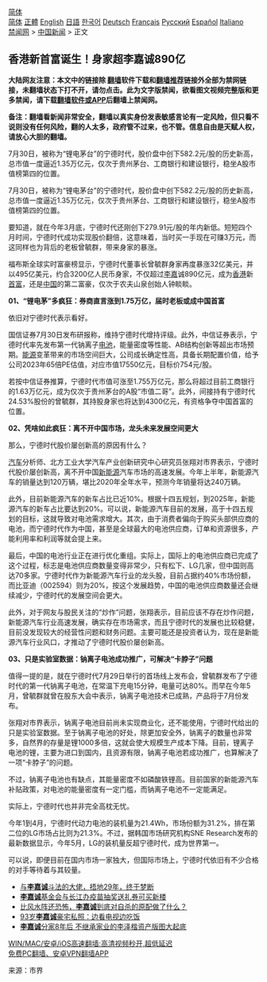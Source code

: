  <!-- 面包屑导航 --> <div class="breadcrumb"><!-- GTranslate: https://gtranslate.io/ -->  <div class="switcher notranslate">  <div class="selected">  <a href="#" onclick="return false;"> 简体</a>  </div>  <div class="option">  <a href="https://www.bannedbook.org" onclick="doGTranslate('zh-CN|zh-CN');jQuery('div.switcher div.selected a').html(jQuery(this).html());return false;" title="简体中文" class="nturl selected"> 简体</a>  <a href="https://www.bannedbook.org/zh-tw/" onclick="doGTranslate('zh-CN|zh-TW');jQuery('div.switcher div.selected a').html(jQuery(this).html());return false;" title="繁體中文" class="nturl"> 正體</a>  <a href="https://www.bannedbook.org/en/" onclick="doGTranslate('zh-CN|en');jQuery('div.switcher div.selected a').html(jQuery(this).html());return false;" title="English" class="nturl"> English</a>  <a href="https://www.bannedbook.org/ja/" onclick="doGTranslate('zh-CN|ja');jQuery('div.switcher div.selected a').html(jQuery(this).html());return false;" title="日本語" class="nturl"> 日語</a>  <a href="https://www.bannedbook.org/ko/" onclick="doGTranslate('zh-CN|ko');jQuery('div.switcher div.selected a').html(jQuery(this).html());return false;" title="한국어" class="nturl"> 한국어</a>  <a href="https://www.bannedbook.org/de/" onclick="doGTranslate('zh-CN|de');jQuery('div.switcher div.selected a').html(jQuery(this).html());return false;" title="Deutsch" class="nturl"> Deutsch</a>  <a href="https://www.bannedbook.org/fr/" onclick="doGTranslate('zh-CN|fr');jQuery('div.switcher div.selected a').html(jQuery(this).html());return false;" title="Français" class="nturl"> Français</a>  <a href="https://www.bannedbook.org/ru/" onclick="doGTranslate('zh-CN|ru');jQuery('div.switcher div.selected a').html(jQuery(this).html());return false;" title="Русский" class="nturl"> Русский</a>  <a href="https://www.bannedbook.org/es/" onclick="doGTranslate('zh-CN|es');jQuery('div.switcher div.selected a').html(jQuery(this).html());return false;" title="Español" class="nturl"> Español</a>  <a href="https://www.bannedbook.org/it/" onclick="doGTranslate('zh-CN|it');jQuery('div.switcher div.selected a').html(jQuery(this).html());return false;" title="Italiano" class="nturl"> Italiano</a>  </div>  </div>      <div class='breadcrumb-sub'><!-- Breadcrumb NavXT 6.3.0 --> <a href="https://www.bannedbook.org/" class="home">禁闻网</a> &gt; <a href="https://www.bannedbook.org/bnews/cnnews/" class="category">中国新闻</a> &gt; 正文</div></div><h2>香港新首富诞生！身家超李嘉诚890亿</h2> <p class="notice"><b>大陆网友注意：本文中的链接除 <a href="https://github.com/bannedbook/fanqiang" >翻墙</a>软件下载和<a href="https://github.com/killgcd/justmysocks/blob/master/README.md">翻墙推荐</a>链接外全部为禁网链接，未翻墙状态下打不开，请勿点击。此为文字版禁闻，欲看图文视频完整版和更多禁闻，请下载<a href="https://github.com/bannedbook/fanqiang">翻墙软件或APP</a>后翻墙上禁闻网。</p><p>备注：翻墙看新闻非常安全，翻墙以真实身份发表敏感言论有一定风险，但只看不说则没有任何风险，翻的人太多，政府管不过来，也不管。信息自由是天赋人权，请放心大胆的翻墙。</b></p>  <div class="entry"> <p id="summary">7月30日，被称为“锂电茅台”的宁德时代，股价盘中创下582.2元/股的历史新高，总市值一度逼近1.35万亿元，仅次于贵州茅台、工商银行和建设银行，稳坐A股市值榜第四的位置。</p> <p id="conimg">7月30日，被称为“锂电茅台”的宁德时代，股价盘中创下582.2元/股的历史新高，总市值一度逼近1.35万亿元，仅次于贵州茅台、工商银行和建设银行，稳坐A股市值榜第四的位置。</p> <p>要知道，就在今年3月底，宁德时代还刚创下279.91元/股的年内新低。短短四个月时间，宁德时代成功实现股价翻倍，这意味着，当时买一手现在可赚3万元，而这同样也为背后的老板曾毓群，带来身家的暴涨。</p> <p>福布斯全球实时富豪榜显示，宁德时代董事长曾毓群身家再度暴涨32亿美元，并以495亿美元，约合3200亿人民币身家，不仅超过<a href="https://www.bannedbook.org/bnews/tag/%e6%9d%8e%e5%98%89/" class="st_tag internal_tag" rel="tag" title="标签 李嘉 下的日志">李嘉</a>诚890亿元，成为<a href="https://www.bannedbook.org/bnews/tag/%e9%a6%99%e6%b8%af/" class="st_tag internal_tag" rel="tag" title="标签 香港 下的日志">香港</a>新<a href="https://www.bannedbook.org/bnews/tag/%e9%a6%96%e5%af%8c/" class="st_tag internal_tag" rel="tag" title="标签 首富 下的日志">首富</a>，还是<span class='wp_keywordlink_affiliate'><a href="https://www.bannedbook.org/" title="中国" target="_blank">中国</a></span>的第二富豪，仅次于农夫山泉创始人钟睒睒。</p> <p><strong>01、“锂电茅”多疯狂：券商直言涨到1.75万亿，届时老板或成中国首富</strong></p>  <p>依旧对宁德时代表示看好。</p> <p>国信证券7月30日发布研报称，维持宁德时代增持评级。此外，中信证券表示，宁德时代率先发布第一代钠离子<a href="https://www.bannedbook.org/bnews/tag/%e7%94%b5%e6%b1%a0/" class="st_tag internal_tag" rel="tag" title="标签 电池 下的日志">电池</a>，能量密度等性能、AB结构创新等超出市场预期。<a href="https://www.bannedbook.org/bnews/tag/%E8%83%BD%E6%BA%90/" class="st_tag internal_tag" rel="tag" title="标签 能源 下的日志">能源</a>变革带来的市场空间巨大，公司成长确定性高，具备长期配置价值，给予公司2023年65倍PE估值，对应市值17550亿元，目标价754元/股。</p> <p>若按中信证券推算，宁德时代市值可涨至1.755万亿元，那么将超过目前工商银行的1.63万亿元，成为仅次于贵州茅台的A股“市值二哥”。此外，间接持有宁德时代24.53%股份的曾毓群，其持股身家也将达到4300亿元，有资格争夺中国首富的位置。</p> <p><strong>02、凭啥如此疯狂：离不开中国市场，龙头未来发展空间更大</strong></p> <p>那么，宁德时代股价屡创新高的原因有什么？</p>  <p><a href="https://www.bannedbook.org/bnews/tag/%e6%b1%bd%e8%bd%a6/" class="st_tag internal_tag" rel="tag" title="标签 汽车 下的日志">汽车</a>分析师、北方工业大学汽车产业创新研究中心研究员张翔对市界表示，宁德时代股价屡创新高，离不开中国<a href="https://www.bannedbook.org/bnews/tag/%E6%96%B0%E8%83%BD%E6%BA%90/" class="st_tag internal_tag" rel="tag" title="标签 新能源 下的日志">新能源</a>汽车市场的高速发展。今年上半年，新能源汽车的销量达到120万辆，堪比2020年全年水平，预测今年销量将达240万辆。</p> <p>此外，目前新能源汽车的新车占比已近10%。根据十四五规划，到2025年，新能源汽车的新车占比要达到20%。可以说，新能源汽车目前的发展，高于十四五规划的目标，这就导致对电池需求增大。其次，由于消费者偏向于购买头部供应商的电池，而宁德时代作为中国，甚至是全球最大的电池供应商，订单和资源很多，产能利用率和利润等就会提上来。</p> <p>最后，中国的电池行业正在进行优化重组。实际上，国际上的电池供应商已完成了这个过程，标志是电池供应商数量变得非常少，只有松下、LG几家，但中国则高达70多家。宁德时代作为新能源汽车行业的龙头股，目前占据约40%市场份额，而比亚迪（002594）则为20%，按这个发展趋势，中国的电池供应商数量还会继续减少，宁德时代的发展空间会更大。</p> <p>此外，对于网友与股民关注的“炒作”问题，张翔表示，目前应该不存在炒作问题，新能源汽车行业高速发展，确实存在市场需求，而且宁德时代的发展也比较稳健，目前没发现较大的经营性问题和财务问题。主要可能还是投资者认为，现在是新能源汽车行业风口，才推动了宁德时代股价屡创新高。</p> <p><strong>03、只是实验室数据：钠离子电池成功推广，可解决“卡脖子”问题</strong></p>  <p>值得一提的是，就在宁德时代7月29日举行的首场线上发布会，曾毓群发布了宁德时代的第一代钠离子电池，在常温下充电15分钟，电量可达80%。而早在今年5月，曾毓群就曾在股东大会中表示，钠离子电池技术已成熟，产品将于7月份发布。</p> <p>张翔对市界表示，钠离子电池目前尚未实现商业化，还不能使用，宁德时代给出的只是实验室数据。至于钠离子电池的好处，除更加安全外，钠离子的数量也非常多，自然界的存量是锂1000多倍，这就会使大规模生产成本下降。目前，锂离子电池的锂，主要为进口到国内，且资源有限，钠离子电池若成功推广，也算解决了一项“卡脖子”的问题。</p> <p>不过，钠离子电池也有缺点，其能量密度不如磷酸铁锂高。目前国家的新能源汽车补贴政策，对电池的能量密度有一定门槛，而钠离子电池不一定能满足。</p> <p>实际上，宁德时代也并非完全高枕无忧。</p> <p>今年1到4月，宁德时代动力电池的装机量为21.4Wh，市场份额为31.2%，排在第二位的LG市场占比则为21.3%。不过，据韩国市场研究机构SNE Research发布的最新数据显示，今年5月，LG的装机量反超宁德时代，成为世界第一。</p>  <p>可以说，即便目前在国内市场一家独大，但国际市场上，宁德时代依旧有不少合格的对手等待着与其较量。</p> <ul class='op-related-articles' title='相关阅读'> <li><a href='https://www.bannedbook.org/bnews/finance/20210727/1594761.html' target='_blank'>与<b>李嘉诚</b>斗法的大佬，捂地29年，终于梦断</a></li> <li><a href='https://www.bannedbook.org/bnews/baitai/20210720/1590762.html' target='_blank'><b>李嘉诚</b>基金会与长江办疫苗抽奖送礼券可买新楼</a></li> <li><a href='https://www.bannedbook.org/bnews/yule/20210715/1587417.html' target='_blank'>比风水阵还恐怖，<b>李嘉诚</b>到底对自杀的原配做了什么？</a></li> <li><a href='https://www.bannedbook.org/bnews/cnnews/hknews/20210715/1587310.html' target='_blank'>93岁<b>李嘉诚</b>豪宅私照：边看电视边吃饭</a></li> <li><a href='https://www.bannedbook.org/bnews/cnnews/hknews/20210627/1575108.html' target='_blank'><b>李嘉诚</b>分家8年后 不继承家业的李泽楷资产版图大起底</a></li> </ul> <p class="texttj"> <a href="https://github.com/bannedbook/fanqiang/wiki/V2ray%E6%9C%BA%E5%9C%BA" target="_blank">WIN/MAC/安卓/iOS高速翻墙:高清视频秒开,超低延迟</a><br/> <a href="https://github.com/bannedbook/fanqiang/wiki/%E7%A6%81%E9%97%BB%E7%BD%91%E5%AE%89%E5%8D%93%E7%BF%BB%E5%A2%99%E6%96%B0%E9%97%BBAPP" target="_blank">免费PC翻墙、安卓VPN翻墙APP</a></p><p> 来源：市界 </p><a name='sharetosocial'></a>  <div style="margin-bottom:5px;padding-bottom:5px;clear:both"> <div id="archive-pix-1" class="banner-ads"> <!-- AuctionX Display platform tag START --> <div id="26318x728x90x621x_ADSLOT2" clicktrack="%%CLICK_URL_ESC%%"></div> <!-- AuctionX Display platform tag END --> </div> <div id="archive-pix-2" class="banner-ads"> <!-- AuctionX Display platform tag START --> <div id="26315x300x250x621x_ADSLOT2" clicktrack="%%CLICK_URL_ESC%%"></div> <!-- AuctionX Display platform tag END --> </div> </div>  <div id="archive-pix-1" class="banner-ads"> <!-- AuctionX Display platform tag START --> <div id="26318x728x90x621x_ADSLOT3" clicktrack="%%CLICK_URL_ESC%%"></div> <!-- AuctionX Display platform tag END --> </div> </div><!--END ENTRY--> 